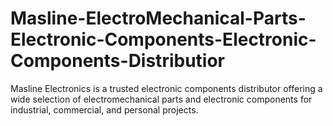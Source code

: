 # Masline-ElectroMechanical-Parts-Electronic-Components-Electronic-Components-Distributior
Masline Electronics is a trusted electronic components distributor offering a wide selection of electromechanical parts and electronic components for industrial, commercial, and personal projects.
